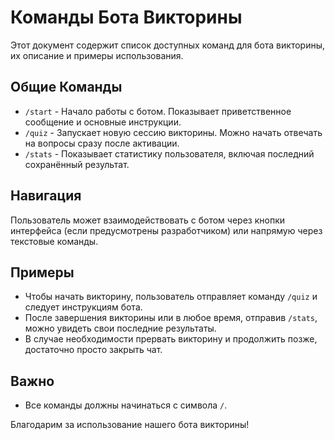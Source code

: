 # Команды Бота Викторины

Этот документ содержит список доступных команд для бота викторины, их описание и примеры использования.

## Общие Команды

- `/start` - Начало работы с ботом. Показывает приветственное сообщение и основные инструкции.
- `/quiz` - Запускает новую сессию викторины. Можно начать отвечать на вопросы сразу после активации.
- `/stats` - Показывает статистику пользователя, включая последний сохранённый результат.

## Навигация

Пользователь может взаимодействовать с ботом через кнопки интерфейса (если предусмотрены разработчиком) или напрямую через текстовые команды.

## Примеры

- Чтобы начать викторину, пользователь отправляет команду `/quiz` и следует инструкциям бота.
- После завершения викторины или в любое время, отправив `/stats`, можно увидеть свои последние результаты.
- В случае необходимости прервать викторину и продолжить позже, достаточно просто закрыть чат.

## Важно

- Все команды должны начинаться с символа `/`.

Благодарим за использование нашего бота викторины!
